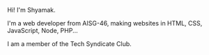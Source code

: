 Hi! I'm Shyamak.

I'm a web developer from AISG-46, making websites in HTML, CSS, JavaScript, Node, PHP...

I am a member of the Tech Syndicate Club.

